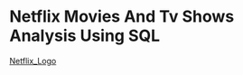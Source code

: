 # Netflix Movies And Tv Shows Analysis Using SQL

[Netflix_Logo](https://github.com/Khizar1108/Netflix_SQL_Project1/blob/main/Netflix-logo-red-black-png.png)

